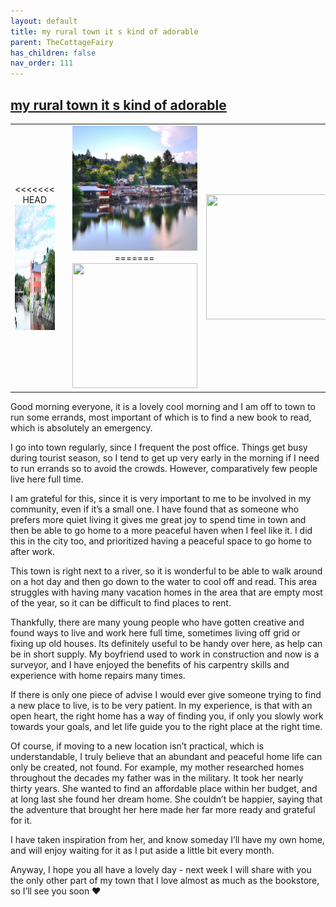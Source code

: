 ```yaml
---
layout: default
title: my rural town it s kind of adorable
parent: TheCottageFairy
has_children: false
nav_order: 111
---
```


## [my rural town it s kind of adorable](https://www.youtube.com/watch?v=o0CHyygAQUY)

<div>
<table align="center">
	<tr>
		<td align="center">
<<<<<<< HEAD
			<img src="../../assets/cottage_fairy_ai_generated_photos/my_rural_town_it_s_kind_of_adorable-[o0CHyygAQUY]/generated_00.png" height="200" width="200"/>
		</td>
		<td align="center">
			<img src="../../assets/cottage_fairy_ai_generated_photos/my_rural_town_it_s_kind_of_adorable-[o0CHyygAQUY]/generated_01.png" height="200" width="200"/>
		</td>
		<td align="center">
			<img src="../../assets/cottage_fairy_ai_generated_photos/my_rural_town_it_s_kind_of_adorable-[o0CHyygAQUY]/generated_02.png" height="200" width="200"/>
=======
			<img src="../../posters/my_rural_town_it_s_kind_of_adorable-[o0CHyygAQUY]/generated_00.png" height="200" width="200"/>
		</td>
		<td align="center">
			<img src="../../posters/my_rural_town_it_s_kind_of_adorable-[o0CHyygAQUY]/generated_01.png" height="200" width="200"/>
		</td>
		<td align="center">
			<img src="../../posters/my_rural_town_it_s_kind_of_adorable-[o0CHyygAQUY]/generated_02.png" height="200" width="200"/>
>>>>>>> ffe52613361410ad9d371a0f80e81de4dd24175f
		</td>
	</tr>
</table>
</div>

Good morning everyone, it is a lovely cool morning and I am off to town to run some errands, most important of which is to find a new book to read, which is absolutely an emergency.

I go into town regularly, since I frequent the post office. Things get busy during tourist season, so I tend to get up very early in the morning if I need to run errands so to avoid the crowds. However, comparatively few people live here full time.

I am grateful for this, since it is very important to me to be involved in my community, even if it’s a small one. I have found that as someone who prefers more quiet living it gives me great joy to spend time in town and then be able to go home to a more peaceful haven when I feel like it. I did this in the city too, and prioritized having a peaceful space to go home to after work.

This town is right next to a river, so it is wonderful to be able to walk around on a hot day and then go down to the water to cool off and read. This area struggles with having many vacation homes in the area that are empty most of the year, so it can be difficult to find places to rent.

Thankfully, there are many young people who have gotten creative and found ways to live and work here full time, sometimes living off grid or fixing up old houses. Its definitely useful to be handy over here, as help can be in short supply. My boyfriend used to work in construction and now is a surveyor, and I have enjoyed the benefits of his carpentry skills and experience with home repairs many times.

If there is only one piece of advise I would ever give someone trying to find a new place to live, is to be very patient. In my experience, is that with an open heart, the right home has a way of finding you, if only you slowly work towards your goals, and let life guide you to the right place at the right time.

Of course, if moving to a new location isn’t practical, which is understandable, I truly believe that an abundant and peaceful home life can only be created, not found. For example, my mother researched homes throughout the decades my father was in the military. It took her nearly thirty years. She wanted to find an affordable place within her budget, and at long last she found her dream home. She couldn’t be happier, saying that the adventure that brought her here made her far more ready and grateful for it.

I have taken inspiration from her, and know someday I’ll have my own home, and will enjoy waiting for it as I put aside a little bit every month.

Anyway, I hope you all have a lovely day - next week I will share with you the only other part of my town that I love almost as much as the bookstore, so I’ll see you soon ❤️
